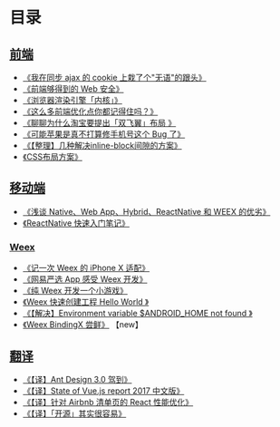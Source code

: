 # 目录

## [前端](https://github.com/zwwill/blog/labels/%E5%89%8D%E7%AB%AF) 

- [《我在同步 ajax 的 cookie 上栽了个"无语"的跟头》](https://github.com/zwwill/blog/issues/6)
- [《前端够得到的 Web 安全》](https://github.com/zwwill/blog/issues/8)
- [《浏览器渲染引擎「内核」》](https://github.com/zwwill/blog/issues/2) 
- [《这么多前端优化点你都记得住吗？》](https://github.com/zwwill/blog/issues/1)
- [《聊聊为什么淘宝要提出「双飞翼」布局 》](https://github.com/zwwill/blog/issues/11) 
- [《可能苹果是真不打算修手机号这个 Bug 了》](https://github.com/zwwill/blog/issues/12) 
- [《【整理】几种解决inline-block间隙的方案》](https://github.com/zwwill/blog/issues/13) 
- [《CSS布局方案》](https://github.com/zwwill/blog/issues/14) 


## [移动端](https://github.com/zwwill/blog/issues?q=is%3Aissue+is%3Aopen+label%3A%E7%A7%BB%E5%8A%A8%E7%AB%AF)

- [《浅谈 Native、Web App、Hybrid、ReactNative 和 WEEX 的优劣》](https://github.com/zwwill/blog/issues/7)
- [《ReactNative 快速入门笔记》](https://github.com/zwwill/blog/issues/9)

### [Weex](https://github.com/zwwill/blog/issues?q=is%3Aissue+is%3Aopen+label%3AWeex)

- [《记一次 Weex 的 iPhone X 适配》](https://github.com/zwwill/blog/issues/15) 
- [《网易严选 App 感受 Weex 开发》](https://github.com/zwwill/blog/issues/3)
- [《纯 Weex 开发一个小游戏》](https://github.com/zwwill/blog/issues/4)
- [《Weex 快速创建工程 Hello World 》](https://github.com/zwwill/blog/issues/5)
- [《【解决】Environment variable $ANDROID_HOME not found 》](https://github.com/zwwill/blog/issues/17)
- [《Weex BindingX 尝鲜》](https://github.com/zwwill/blog/issues/20) 【new】

## [翻译](https://github.com/zwwill/blog/issues?q=is%3Aissue+is%3Aopen+label%3A%E7%BF%BB%E8%AF%91)

- [《【译】Ant Design 3.0 驾到》](https://github.com/zwwill/blog/issues/16)
- [《【译】State of Vue.js report 2017 中文版》](https://juejin.im/post/5a138fae5188254d28732899)
- [《【译】针对 Airbnb 清单页的 React 性能优化》](https://github.com/zwwill/blog/issues/18)
- [《【译】「开源」其实很容易》](https://github.com/zwwill/blog/issues/19)



    
